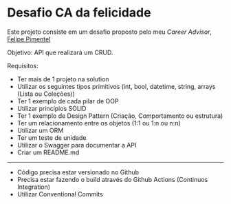 # Desafio CA da felicidade

Este projeto consiste em um desafio proposto pelo meu *Career Advisor*, [Felipe Pimentel](https://github.com/felipementel)

Objetivo: API que realizará um CRUD.

Requisitos:

- Ter mais de 1 projeto na solution
- Utilizar os seguintes tipos primitivos (int, bool, datetime, string, arrays (Lista ou Coleções))
- Ter 1 exemplo de cada pilar de OOP
- Utilizar princípios SOLID
- Ter 1 exemplo de Design Pattern (Criação, Comportamento ou estrutura)
- Ter um relacionamento entre os objetos (1:1 ou 1:n ou n:n)
- Utilizar um ORM
- Ter um teste de unidade
- Utilizar o Swagger para documentar a API
- Criar um README.md

---   
 * Código precisa estar versionado no Github
 * Precisa estar fazendo o build através do Github Actions (Continuos Integration)
 * Utilizar Conventional Commits